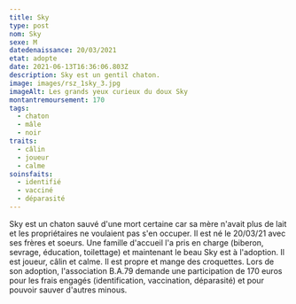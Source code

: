 ```yaml
---
title: Sky
type: post
nom: Sky
sexe: M
datedenaissance: 20/03/2021
etat: adopte
date: 2021-06-13T16:36:06.803Z
description: Sky est un gentil chaton.
image: images/rsz_1sky_3.jpg
imageAlt: Les grands yeux curieux du doux Sky
montantremoursement: 170
tags:
  - chaton
  - mâle
  - noir
traits:
  - câlin
  - joueur
  - calme
soinsfaits:
  - identifié
  - vacciné
  - déparasité
---
```

Sky est un chaton sauvé d'une mort certaine car sa mère n'avait plus de lait et les propriétaires ne voulaient pas s'en occuper. Il est né le 20/03/21 avec ses frères et soeurs. Une famille d'accueil l'a pris en charge (biberon, sevrage, éducation, toilettage) et maintenant le beau Sky est à l'adoption. Il est joueur, câlin et calme. Il est propre et mange des croquettes. Lors de son adoption, l'association B.A.79 demande une participation de 170 euros pour les frais engagés (identification, vaccination, déparasité) et pour pouvoir sauver d'autres minous.